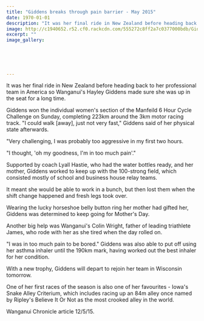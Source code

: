 ```yaml
---
title: "Giddens breaks through pain barrier - May 2015"
date: 1970-01-01
description: "It was her final ride in New Zealand before heading back to her professional team in America so Wanganui's Hayley Giddens (former WHS student) made sure she was up in the seat for a long time, 12/5/15"
image: http://c1940652.r52.cf0.rackcdn.com/555272c8ff2a7c0377000bdb/Giddens-takes-elite-Flyer,21.4.jpg
excerpt: ""
image_gallery:
    
    
    
    
    
---
```


<p>It was her final ride in New Zealand before heading back to her professional team in America so Wanganui's Hayley Giddens made sure she was up in the seat for a long time.</p>
<p>Giddens won the individual women's section of the Manfeild 6 Hour Cycle Challenge on Sunday, completing 223km around the 3km motor racing track. "I could walk [away], just not very fast," Giddens said of her physical state afterwards.</p>
<p>"Very challenging, I was probably too aggressive in my first two hours.</p>
<p>"I thought, 'oh my goodness, I'm in too much pain'."</p>
<p>Supported by coach Lyall Hastie, who had the water bottles ready, and her mother, Giddens worked to keep up with the 100-strong field, which consisted mostly of school and business house relay teams.</p>
<p>It meant she would be able to work in a bunch, but then lost them when the shift change happened and fresh legs took over.</p>
<p>Wearing the lucky horseshoe belly button ring her mother had gifted her, Giddens was determined to keep going for Mother's Day.</p>
<p>Another big help was Wanganui's Colin Wright, father of leading triathlete James, who rode with her as she tired when the day rolled on.</p>
<p>"I was in too much pain to be bored." Giddens was also able to put off using her asthma inhaler until the 190km mark, having worked out the best inhaler for her condition.</p>
<p>With a new trophy, Giddens will depart to rejoin her team in Wisconsin tomorrow.</p>
<p>One of her first races of the season is also one of her favourites - Iowa's Snake Alley Criterium, which includes racing up an 84m alley once named by Ripley's Believe It Or Not as the most crooked alley in the world.</p>
<p>Wanganui Chronicle article 12/5/15.</p>

